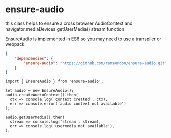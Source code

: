 ensure-audio
============

this class helps to ensure a cross browser AudioContext and navigator.mediaDevices.getUserMedia() stream function

EnsureAudio is implemented in ES6 so you may need to use a transpiler or webpack.

```json
{
	"dependencies": {
		"ensure-audio": "https://github.com/ramsondon/ensure-audio.git"
	}
}
```


```ecmascript 6
import { EnsureAudio } from 'ensure-audio';

let audio = new EnsureAudio();
audio.createAudioContext().then(
  ctx => console.log('context created', ctx), 
  err => console.error('audio context not available')
);

audio.getUserMedia().then(
  stream => console.log('stream', stream),
  err => console.log('usermedia not available'),
);
```